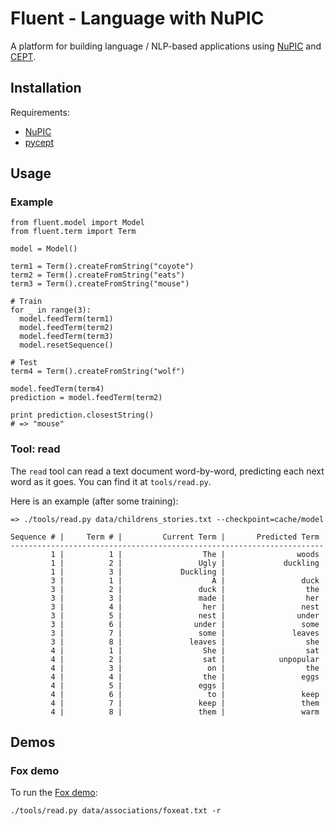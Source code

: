# Fluent - Language with NuPIC

A platform for building language / NLP-based applications using [NuPIC](https://github.com/numenta/nupic) and [CEPT](http://www.cept.at/).

## Installation

Requirements:

- [NuPIC](https://github.com/numenta/nupic)
- [pycept](https://github.com/numenta/pycept)

## Usage

### Example

    from fluent.model import Model
    from fluent.term import Term

    model = Model()

    term1 = Term().createFromString("coyote")
    term2 = Term().createFromString("eats")
    term3 = Term().createFromString("mouse")

    # Train
    for _ in range(3):
      model.feedTerm(term1)
      model.feedTerm(term2)
      model.feedTerm(term3)
      model.resetSequence()

    # Test
    term4 = Term().createFromString("wolf")

    model.feedTerm(term4)
    prediction = model.feedTerm(term2)

    print prediction.closestString()
    # => "mouse"

### Tool: read

The `read` tool can read a text document word-by-word, predicting each next word as it goes. You can find it at `tools/read.py`.

Here is an example (after some training):

    => ./tools/read.py data/childrens_stories.txt --checkpoint=cache/model

    Sequence # |     Term # |         Current Term |       Predicted Term
    ----------------------------------------------------------------------
             1 |          1 |                  The |                woods
             1 |          2 |                 Ugly |             duckling
             1 |          3 |             Duckling |
             3 |          1 |                    A |                 duck
             3 |          2 |                 duck |                  the
             3 |          3 |                 made |                  her
             3 |          4 |                  her |                 nest
             3 |          5 |                 nest |                under
             3 |          6 |                under |                 some
             3 |          7 |                 some |               leaves
             3 |          8 |               leaves |                  she
             4 |          1 |                  She |                  sat
             4 |          2 |                  sat |            unpopular
             4 |          3 |                   on |                  the
             4 |          4 |                  the |                 eggs
             4 |          5 |                 eggs |
             4 |          6 |                   to |                 keep
             4 |          7 |                 keep |                 them
             4 |          8 |                 them |                 warm

## Demos

### Fox demo

To run the [Fox demo](http://numenta.org/blog/2013/11/06/2013-fall-hackathon-outcome.html#fox):

    ./tools/read.py data/associations/foxeat.txt -r
